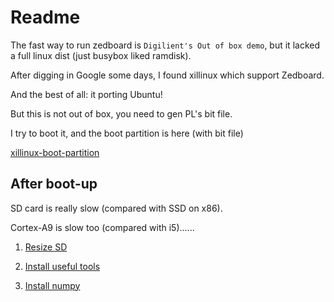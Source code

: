 # Readme

The fast way to run zedboard is `Digilient's Out of box demo`, 
but it lacked a full linux dist (just busybox liked ramdisk).

After digging in Google some days, I found xillinux which support Zedboard.

And the best of all: it porting Ubuntu!

But this is not out of box, you need to gen PL's bit file.

I try to boot it, and the boot partition is here (with bit file) 

[xillinux-boot-partition](zedboard-xillybus-boot)


## After boot-up
SD card is really slow (compared with SSD on x86).

Cortex-A9 is slow too (compared with i5)......

1. [Resize SD](resize_sd.md)

2. [Install useful tools](install_useful_tools.md)

3. [Install numpy](install_numpy.md)

